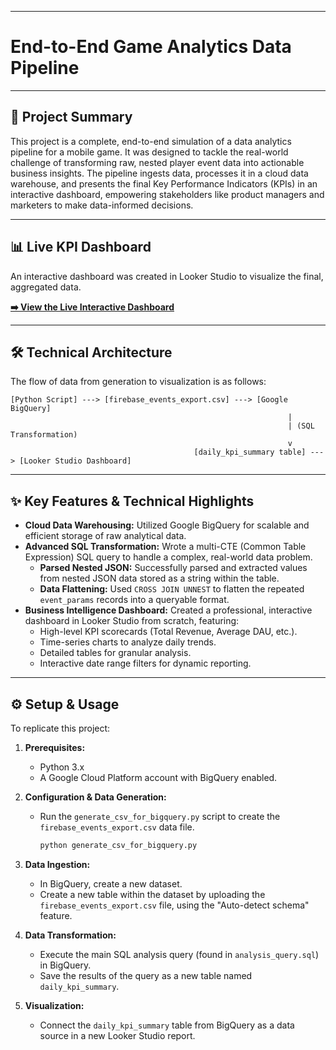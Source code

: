 -----

# End-to-End Game Analytics Data Pipeline

-----

## 🚀 Project Summary

This project is a complete, end-to-end simulation of a data analytics pipeline for a mobile game. It was designed to tackle the real-world challenge of transforming raw, nested player event data into actionable business insights. The pipeline ingests data, processes it in a cloud data warehouse, and presents the final Key Performance Indicators (KPIs) in an interactive dashboard, empowering stakeholders like product managers and marketers to make data-informed decisions.

-----

## 📊 Live KPI Dashboard

An interactive dashboard was created in Looker Studio to visualize the final, aggregated data.

**[➡️ View the Live Interactive Dashboard](https://lookerstudio.google.com/reporting/ae73a8d5-1339-4f59-ae5c-20e12e18e71a)**

-----

## 🛠️ Technical Architecture

The flow of data from generation to visualization is as follows:

```
[Python Script] ---> [firebase_events_export.csv] ---> [Google BigQuery]
                                                              |
                                                              | (SQL Transformation)
                                                              v
                                         [daily_kpi_summary table] ---> [Looker Studio Dashboard]
```

-----

## ✨ Key Features & Technical Highlights

  * **Cloud Data Warehousing:** Utilized Google BigQuery for scalable and efficient storage of raw analytical data.
  * **Advanced SQL Transformation:** Wrote a multi-CTE (Common Table Expression) SQL query to handle a complex, real-world data problem.
      * **Parsed Nested JSON:** Successfully parsed and extracted values from nested JSON data stored as a string within the table.
      * **Data Flattening:** Used `CROSS JOIN UNNEST` to flatten the repeated `event_params` records into a queryable format.
  * **Business Intelligence Dashboard:** Created a professional, interactive dashboard in Looker Studio from scratch, featuring:
      * High-level KPI scorecards (Total Revenue, Average DAU, etc.).
      * Time-series charts to analyze daily trends.
      * Detailed tables for granular analysis.
      * Interactive date range filters for dynamic reporting.

-----

## ⚙️ Setup & Usage

To replicate this project:

1.  **Prerequisites:**

      * Python 3.x
      * A Google Cloud Platform account with BigQuery enabled.

2.  **Configuration & Data Generation:**

      * Run the `generate_csv_for_bigquery.py` script to create the `firebase_events_export.csv` data file.
        ```bash
        python generate_csv_for_bigquery.py
        ```

3.  **Data Ingestion:**

      * In BigQuery, create a new dataset.
      * Create a new table within the dataset by uploading the `firebase_events_export.csv` file, using the "Auto-detect schema" feature.

4.  **Data Transformation:**

      * Execute the main SQL analysis query (found in `analysis_query.sql`) in BigQuery.
      * Save the results of the query as a new table named `daily_kpi_summary`.

5.  **Visualization:**

      * Connect the `daily_kpi_summary` table from BigQuery as a data source in a new Looker Studio report.


